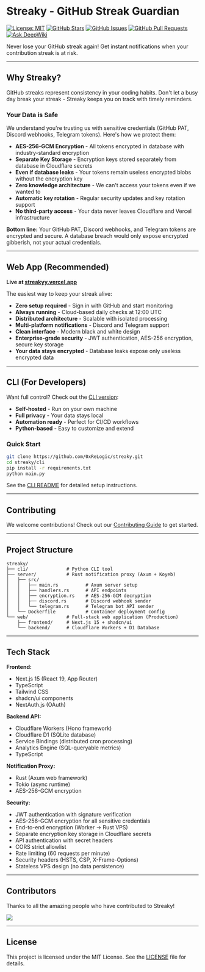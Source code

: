 # Streaky - GitHub Streak Guardian

[![License: MIT](https://img.shields.io/badge/License-MIT-yellow.svg)](https://opensource.org/licenses/MIT)
[![GitHub Stars](https://img.shields.io/github/stars/0xReLogic/Streaky?style=social)](https://github.com/0xReLogic/Streaky/stargazers)
[![GitHub Issues](https://img.shields.io/github/issues/0xReLogic/Streaky)](https://github.com/0xReLogic/Streaky/issues)
[![GitHub Pull Requests](https://img.shields.io/github/issues-pr/0xReLogic/Streaky)](https://github.com/0xReLogic/Streaky/pulls)
[![Ask DeepWiki](https://deepwiki.com/badge.svg)](https://deepwiki.com/0xReLogic/Streaky)

Never lose your GitHub streak again! Get instant notifications when your contribution streak is at risk.

---

## Why Streaky?

GitHub streaks represent consistency in your coding habits. Don't let a busy day break your streak - Streaky keeps you on track with timely reminders.

### Your Data is Safe

We understand you're trusting us with sensitive credentials (GitHub PAT, Discord webhooks, Telegram tokens). Here's how we protect them:

- **AES-256-GCM Encryption** - All tokens encrypted in database with industry-standard encryption
- **Separate Key Storage** - Encryption keys stored separately from database in Cloudflare secrets
- **Even if database leaks** - Your tokens remain useless encrypted blobs without the encryption key
- **Zero knowledge architecture** - We can't access your tokens even if we wanted to
- **Automatic key rotation** - Regular security updates and key rotation support
- **No third-party access** - Your data never leaves Cloudflare and Vercel infrastructure

**Bottom line:** Your GitHub PAT, Discord webhooks, and Telegram tokens are encrypted and secure. A database breach would only expose encrypted gibberish, not your actual credentials.

---

## Web App (Recommended)

**Live at [streakyy.vercel.app](https://streakyy.vercel.app)**

The easiest way to keep your streak alive:

- **Zero setup required** - Sign in with GitHub and start monitoring
- **Always running** - Cloud-based daily checks at 12:00 UTC
- **Distributed architecture** - Scalable with isolated processing
- **Multi-platform notifications** - Discord and Telegram support
- **Clean interface** - Modern black and white design
- **Enterprise-grade security** - JWT authentication, AES-256 encryption, secure key storage
- **Your data stays encrypted** - Database leaks expose only useless encrypted data

---

## CLI (For Developers)

Want full control? Check out the [CLI version](./cli/README.md):

- **Self-hosted** - Run on your own machine
- **Full privacy** - Your data stays local
- **Automation ready** - Perfect for CI/CD workflows
- **Python-based** - Easy to customize and extend

### Quick Start

```bash
git clone https://github.com/0xReLogic/streaky.git
cd streaky/cli
pip install -r requirements.txt
python main.py
```

See the [CLI README](./cli/README.md) for detailed setup instructions.

---

## Contributing

We welcome contributions! Check out our [Contributing Guide](./CONTRIBUTING.md) to get started.

---

## Project Structure

```
streaky/
├── cli/              # Python CLI tool
├── server/           # Rust notification proxy (Axum + Koyeb)
│   ├── src/
│   │   ├── main.rs          # Axum server setup
│   │   ├── handlers.rs      # API endpoints
│   │   ├── encryption.rs    # AES-256-GCM decryption
│   │   ├── discord.rs       # Discord webhook sender
│   │   └── telegram.rs      # Telegram bot API sender
│   └── Dockerfile           # Container deployment config
└── web/              # Full-stack web application (Production)
    ├── frontend/     # Next.js 15 + shadcn/ui
    └── backend/      # Cloudflare Workers + D1 Database
```

---

## Tech Stack

**Frontend:**

- Next.js 15 (React 19, App Router)
- TypeScript
- Tailwind CSS
- shadcn/ui components
- NextAuth.js (OAuth)

**Backend API:**

- Cloudflare Workers (Hono framework)
- Cloudflare D1 (SQLite database)
- Service Bindings (distributed cron processing)
- Analytics Engine (SQL-queryable metrics)
- TypeScript


**Notification Proxy:**

- Rust (Axum web framework)
- Tokio (async runtime)
- AES-256-GCM encryption

**Security:**

- JWT authentication with signature verification
- AES-256-GCM encryption for all sensitive credentials
- End-to-end encryption (Worker → Rust VPS)
- Separate encryption key storage in Cloudflare secrets
- API authentication with secret headers
- CORS strict allowlist
- Rate limiting (60 requests per minute)
- Security headers (HSTS, CSP, X-Frame-Options)
- Stateless VPS design (no data persistence)

---

## Contributors

Thanks to all the amazing people who have contributed to Streaky!

<a href="https://github.com/0xReLogic/streaky/graphs/contributors">
  <img src="https://contrib.rocks/image?repo=0xReLogic/streaky" />
</a>

---

## License

This project is licensed under the MIT License. See the [LICENSE](LICENSE) file for details.

